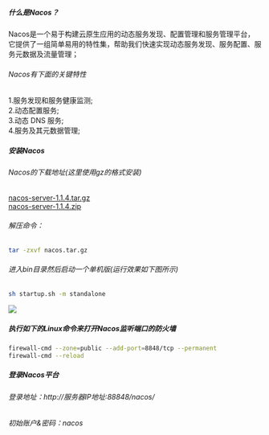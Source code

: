 ##### 什么是Nacos？
Nacos是一个易于构建云原生应用的动态服务发现、配置管理和服务管理平台，它提供了一组简单易用的特性集，帮助我们快速实现动态服务发现、服务配置、服务元数据及流量管理； 
###### Nacos有下面的关键特性  
  1.服务发现和服务健康监测;  
  2.动态配置服务;   
  3.动态 DNS 服务;  
  4.服务及其元数据管理;  

##### 安装Nacos
###### Nacos的下载地址(这里使用gz的格式安装)   
  [nacos-server-1.1.4.tar.gz](https://github.com/alibaba/nacos/releases/download/1.1.4/nacos-server-1.1.4.tar.gz)  
  [nacos-server-1.1.4.zip](https://github.com/alibaba/nacos/releases/download/1.1.4/nacos-server-1.1.4.zip)  
###### 解压命令：  
``` Bash
tar -zxvf nacos.tar.gz
```
###### 进入bin目录然后启动一个单机版(运行效果如下图所示)
``` Bash
sh startup.sh -m standalone
```
![](https://upload-images.jianshu.io/upload_images/12893700-716d254f4719b26e.png?imageMogr2/auto-orient/strip|imageView2/2/w/1030/format/webp)

##### 执行如下的Linux命令来打开Nacos监听端口的防火墙
``` Bash
firewall-cmd --zone=public --add-port=8848/tcp --permanent 
firewall-cmd --reload
```
##### 登录Nacos平台
###### 登录地址：http://服务器IP地址:88848/nacos/  
###### 初始账户&密码：nacos
